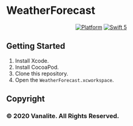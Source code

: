 # WeatherForecast


<p align="center">
<a href="https://developer.apple.com/"><img alt="Platform" src="https://img.shields.io/badge/platform-iOS-green.svg"/></a> 
<a href="https://developer.apple.com/swift"><img alt="Swift 5" src="https://img.shields.io/badge/language-Swift5-orange.svg"/></a>
</p>


## Getting Started

1. Install Xcode.
1. Install CocoaPod.
1. Clone this repository.
1. Open the `WeatherForecast.xcworkspace`.

## 


## Copyright

### © 2020 Vanalite. All Rights Reserved.


